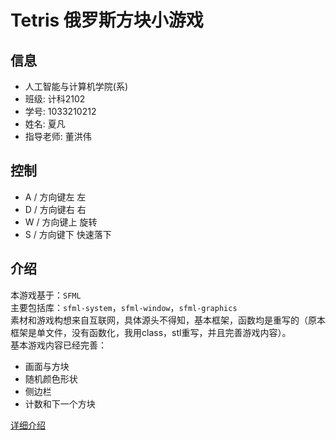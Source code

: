 # Tetris 俄罗斯方块小游戏

## 信息
- 人工智能与计算机学院(系)
- 班级: 计科2102
- 学号: 1033210212
- 姓名: 夏凡                                  
- 指导老师: 董洪伟

## 控制
- A / 方向键左 左
- D / 方向键右 右
- W / 方向键上 旋转
- S / 方向键下 快速落下

## 介绍
本游戏基于：`SFML`  
主要包括库：`sfml-system`，`sfml-window`，`sfml-graphics`  
素材和游戏构想来自互联网，具体源头不得知，基本框架，函数均是重写的（原本框架是单文件，没有函数化，我用class，stl重写，并且完善游戏内容）。  
基本游戏内容已经完善：
- 画面与方块
- 随机颜色形状
- 侧边栏
- 计数和下一个方块

[详细介绍](.\docs\main.md)